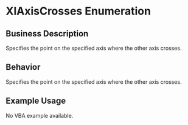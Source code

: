 # XlAxisCrosses Enumeration

## Business Description
Specifies the point on the specified axis where the other axis crosses.

## Behavior
Specifies the point on the specified axis where the other axis crosses.

## Example Usage
No VBA example available.